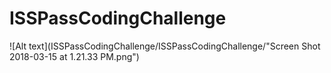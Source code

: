 # ISSPassCodingChallenge
![Alt text](ISSPassCodingChallenge/ISSPassCodingChallenge/"Screen Shot 2018-03-15 at 1.21.33 PM.png")
